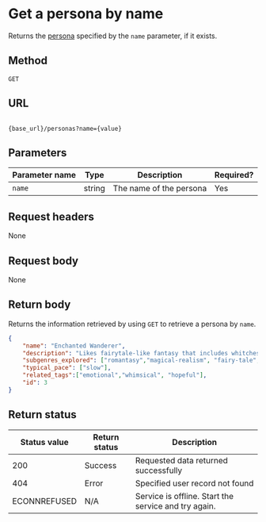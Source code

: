 # Get a persona by name

Returns the [persona](persona.md) specified by the `name` parameter, if it exists.

## Method

`GET`

## URL

```shell

{base_url}/personas?name={value}
```

## Parameters

| Parameter name | Type   | Description | Required? |
| ------------- | ------ | ----------- | --------- |
| `name` | string | The name of the persona | Yes |

## Request headers

None

## Request body

None

## Return body

Returns the information retrieved by using `GET` to retrieve a persona by `name`.

```json
{
    "name": "Enchanted Wanderer",
    "description": "Likes fairytale-like fantasy that includes whitches, faries, or other creatures, often related to romance",
    "subgenres_explored": ["romantasy","magical-realism", "fairy-tale", "animal-companions"],
    "typical_pace": ["slow"],
    "related_tags":["emotional","whimsical", "hopeful"],
    "id": 3
}
```

## Return status

| Status value | Return status | Description |
| ------------- | ----------- | ----------- |
| 200 | Success | Requested data returned successfully |
| 404 | Error | Specified user record not found |
|  ECONNREFUSED | N/A | Service is offline. Start the service and try again. |
